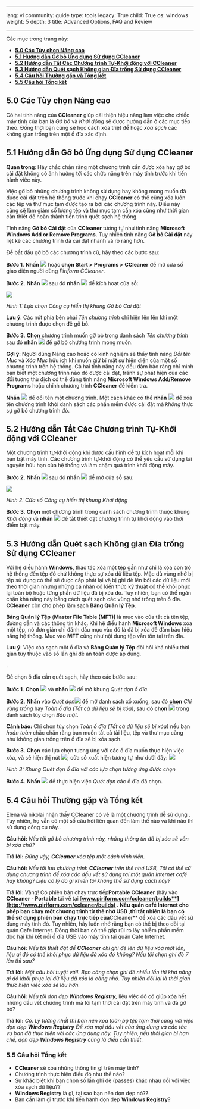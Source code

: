

---

lang: vi
community: guide
type: tools
legacy: True
child: True
os: windows
weight: 5
depth: 3
title: Advanced Options, FAQ and Review

---

Các mục trong trang này:  

- [**5.0 Các Tùy chọn Nâng cao**](#5.0)
- [**5.1 Hướng dẫn Gỡ bỏ Ứng dụng Sử dụng CCleaner**](#5.1)
- [**5.2 Hướng dẫn Tắt Các Chương trình Tự-Khởi động với CCleaner**](#5.2)
- [**5.3 Hướng dẫn Quét sạch Không gian Đĩa trống Sử dụng CCleaner**](#5.3)
- [**5.4 Câu hỏi Thường gặp và Tổng kết**](#5.4)
- [**5.5 Câu hỏi Tổng kết**](#5.5)

<a name="5.0"></a>
## 5.0 Các Tùy chọn Nâng cao ##

Có hai tính năng của **CCleaner** giúp cải thiện hiệu năng làm việc cho chiếc máy tính của bạn là *Gỡ bỏ* và *Khởi động* sẽ được hướng dẫn ở các mục tiếp theo. Đồng thời bạn cũng sẽ học cách xóa triệt để hoặc *xóa sạch* các không gian trống trên một ổ đĩa xác định.

<a name="5.1"></a>
## 5.1 Hướng dẫn Gỡ bỏ Ứng dụng Sử dụng CCleaner ##

**Quan trọng**: Hãy chắc chắn rằng  một chương trình cần được xóa hay gỡ bỏ cài đặt không có ảnh hưởng tới các chức năng trên máy tính trước khi tiến hành viêc này.

Việc gỡ bỏ những chương trình không sử dụng hay không mong muốn đã được cài đặt trên hệ thống trước khi chạy **CCleaner** có thể cũng xóa luôn các tệp và thư mục tạm được tạo ra bởi các chương trình  này. Điều này cũng sẽ làm giảm số lượng tệp và thư mục tạm cần xóa cũng như thời gian cần thiết để hoàn thành tiến trình quét sạch hệ thống.

Tính năng **Gỡ bỏ Cài đặt** của **CCleaner** tương tự như tính năng **Microsoft Windows Add or Remove Programs**. Tuy nhiên tính năng **Gỡ bỏ Cài đặt** này  liệt kê các chương trình đã cài đặt nhanh và rõ ràng hơn.

Để bắt đầu gỡ bỏ các chương trình cũ, hãy theo các bước sau:

**Bước 1**.  **Nhấn** ![](/sbox/screen/ccleaner-vi-1/13.png) hoặc **chọn Start > Programs > CCleaner** để mở cửa sổ giao diện người dùng *Piriform CCleaner*.

**Bước 2**. **Nhấn** ![](/sbox/screen/ccleaner-vi-1/50.png) sau đó **nhấn** ![](/sbox/screen/ccleaner-vi-1/51.png) để kích hoạt cửa sổ:

![](/sbox/screen/ccleaner-vi-1/52.png)

*Hình 1: Lựa chọn Công cụ hiển thị khung Gỡ bỏ Cài đặt*


**Lưu ý**: Các nút phía bên phải  *Tên chương trình* chỉ hiện lên lên khi một chương trình được chọn để gỡ bỏ.

**Bước 3**. **Chọn** chương trình muốn gỡ bỏ trong danh sách *Tên chương trình* sau đó **nhấn** ![](/sbox/screen/ccleaner-vi-1/53.png) để gỡ bỏ chương trình mong muốn.

**Gợi ý**: Người dùng Nâng cao hoặc có kinh nghiệm sẽ thấy tính năng *Đổi tên Mục* và *Xóa Mục* hữu ích khi muốn giữ bí mật sự hiện diện của một số chương trình trên hệ thống. Cả hai tính năng này đều đảm bảo rằng chỉ mình bạn biết một chương trình nào đó được cài đặt, tránh sự phát hiện của các đối tượng thù địch có thể dùng tính năng **Microsoft Windows Add/Remove Programs**  hoặc chính chương trình **CCleaner** để kiểm tra.

**Nhấn** ![](/sbox/screen/ccleaner-vi-1/54.png) để đổi tên một chương trình. Một cách khác có thể 
 **nhấn** ![](/sbox/screen/ccleaner-vi-1/55.png) để xóa tên chương trình khỏi danh sách các phần mềm được cài đặt mà *không* thực sự gỡ bỏ chương trình đó. 

<a name="5.2"></a>
## 5.2 Hướng dẫn Tắt Các Chương trình Tự-Khởi động với CCleaner ##

Một chương trình tự-khởi động khi được cấu hình để tự kích hoạt mỗi khi bạn bật máy tính. Các chương trình tự-khởi động có thể yêu cầu sử dụng tài nguyên hữu hạn của hệ thống và làm chậm quá trình khởi động máy.

**Bước 2**. **Nhấn** ![](/sbox/screen/ccleaner-vi-1/50.png) sau đó **nhấn** ![](/sbox/screen/ccleaner-vi-1/56.png) để mở cửa sổ sau:

![](/sbox/screen/ccleaner-vi-1/57.png) 

*Hình 2: Cửa sổ Công cụ hiển thị khung Khởi động*

**Bước 3**. **Chọn** một chương trình trong danh sách chương trình thuộc khung *Khởi động* và  **nhấn** ![](/sbox/screen/ccleaner-vi-1/53.png) để tắt thiết đặt chương trình tự khởi động vào thời điểm bật máy. 


<a name="5.3"></a>
## 5.3 Hướng dẫn Quét sạch Không gian Đĩa trống Sử dụng CCleaner ##

Với hệ điều hành **Windows**,  thao tác xóa một tệp gần như chỉ là xóa con trỏ hệ thống đến tệp đó chứ không thực sự xóa dữ liệu tệp. Mặc dù vùng nhớ bị tệp sử dụng có thể sẽ được cấp phát lại và bị ghi đè lên bởi các dữ liệu mới theo thời gian nhưng những cá nhân có kiến thức kỹ thuật có thể khôi phục lại toàn bộ hoặc từng phần dữ liệu đã bị xóa đó. Tuy nhiên, bạn có thể ngăn chặn khả năng này bằng cách quét sạch các vùng nhớ trống trên ổ đĩa. **CCleaner** còn cho phép làm sạch **Bảng Quản lý Tệp**.

**Bảng Quản lý Tệp** (**Master File Table (MFT))** là mục vào của tất cả tên tệp, đường dẫn và các thông tin khác. Khi hệ điều hành **Microsoft Windows** xóa một tệp, nó đơn giản chỉ đánh dấu mục vào đó là đã bị xóa để đảm bảo hiệu năng hệ thống. Mục vào **MFT**  cũng như nội dung tệp vẫn tồn tại trên đĩa.

**Lưu ý**: Việc xóa sạch một ổ đĩa và **Bảng Quản lý Tệp** đòi hỏi khá nhiều thời gian tùy thuộc vào số lần ghi đè an toàn được áp dụng.

.

Để chọn ổ đĩa cần quét sạch, hãy theo các bước sau:


**Bước 1**. **Chọn**  ![](/sbox/screen/ccleaner-vi-1/61.png) và **nhấn** ![](/sbox/screen/ccleaner-vi-1/62.png) để mở khung *Quét dọn ổ đĩa*.

**Bước 2**. **Nhấn** vào *Quét dọn*![](/sbox/screen/ccleaner-vi-1/04.png) để mở danh sách xổ xuống, sau đó **chọn** *Chỉ vùng trống* hay *Toàn ổ đĩa (Tất cả dữ liệu sẽ bị xóa)*, sau đó **chọn** ![](/sbox/screen/ccleaner-vi-1/59.png) trong danh sách tùy chọn *Bảo mật*. 

**Cảnh báo:** Chỉ chọn tùy chọn *Toàn ổ đĩa (Tất cả dữ liệu sẽ bị xóa)* nếu bạn *hoàn toàn* chắc chắn rằng bạn muốn tất cả tài liệu, tệp và thư mục cũng như không gian trống trên ổ đĩa sẽ bị xóa sạch.


**Bước 3**. **Chọn** các lựa chọn tương ứng với các ổ đĩa muốn thực hiện việc xóa, và sẽ hiện thị nút ![](/sbox/screen/ccleaner-vi-1/64.png); cửa sổ xuất hiện tương tự như dưới đây: 
![](/sbox/screen/ccleaner-vi-1/65.png)

*Hình 3: Khung Quét dọn ổ đĩa  với các lựa chọn tương ứng được chọn*

**Bước 4**. **Nhấn** ![](/sbox/screen/ccleaner-vi-1/64.png) để thực hiện việc *Quét dọn* các ổ đĩa đã chọn.


<a name="5.4"></a>
## 5.4 Câu hỏi Thường gặp và Tổng kết ##

Elena và nikolai nhận thấy CCleaner có vẻ là một chương trình dễ sử dụng . Tuy nhiên, họ vẫn có một số câu hỏi liên quan đến làm thế nào và khi nào thì sử dụng công cụ này..

<div class="background" markdown="1">
 
**Câu hỏi:** *Nếu tôi gỡ bỏ chương trình này, những thông tin đã bị xóa sẽ vẫn bị xóa chứ?*

**Trả lời:** *Đúng vậy, **CCleaner** xóa tệp một cách vĩnh viễn.*

**Câu hỏi:** *Nếu tôi lưu chương trình **CCleaner** trên thẻ nhớ USB, Tôi có thể sử dụng chương trình để xóa các dấu vết sử dụng tại một quán Internet café hay không? Liệu có lý do gì khiến tôi không thể sử dụng cách này?*

**Trả lời:** Vâng! Có phiên bản chạy trực tiếp**Portable CCleaner** (hãy vào  **CCleaner - Portable** tải về tại [**www.piriform.com/ccleaner/builds**](http://www.piriform.com/ccleaner/builds) . Nếu  quán café Internet cho phép bạn chạy một chương trình từ thẻ nhớ USB ,thì tất nhiên là bạn có thể sử dụng phiên bản chạy trực tiếp của**CCleaner** để xóa các dấu vết sử dụng máy tính đó. Tuy nhiên, hãy luôn nhớ rằng bạn có thể bị theo dõi tại quán Cafe Internet. Đồng thời bạn có thể gặp rủi ro lây nhiễm phần mềm độc hại khi kết nối ổ đĩa USB vào máy tính tại quán Cafe Internet.

**Câu hỏi:** *Nếu tôi thiết đặt để **CCleaner** chỉ ghi đè lên dữ liệu xóa một lần, liệu ai đó có thể khôi phục dữ liệu đã xóa đó không? Nếu tôi chọn ghi đè 7 lần thì sao?*

**Trả lời:** *Một câu hỏi tuyệt vời!. Bạn càng chọn ghi đè nhiều lần thì khả năng ai đó khôi phục lại dữ liệu đã xóa là càng nhỏ. Tuy nhiên đổi lại là thời gian thực hiện việc xóa sẽ lâu hơn.*

**Câu hỏi:** *Nếu tôi dọn dẹp **Windows Registry**,* liệu việc đó có giúp xóa hết những dấu vết chương trình mà tôi tạm thời cài đặt trên máy tính và đã gỡ bỏ?

**Trả lời:** *Có. Lý tưởng nhất thì bạn nên  xóa toàn bộ tệp tạm thời cùng với việc dọn dẹp **Windows Registry** Để xóa mọi dấu vết của ứng dụng và các tác vụ bạn đã thực hiện với các ứng dụng này. Tuy nhiên, nếu thời gian bị hạn chế, dọn dẹp **Windows Registry** cũng là điều cần thiết*.

</div>

<a name="5.5"></a>
### 5.5 Câu hỏi Tổng kết ###

- **CCleaner** sẽ xóa những thông tin gì trên máy tính?
- Chương trình thực hiện điều đó như thế nào?
- Sự khác biệt khi bạn chọn số lần ghi đè (passes) khác nhau đối với việc xóa sạch dữ liệu??
- **Windows Registry** là gì, tại sao bạn nên dọn dẹp nó??
- Bạn cần làm gì trước khi tiến hành dọn dẹp **Windows Registry**? 


